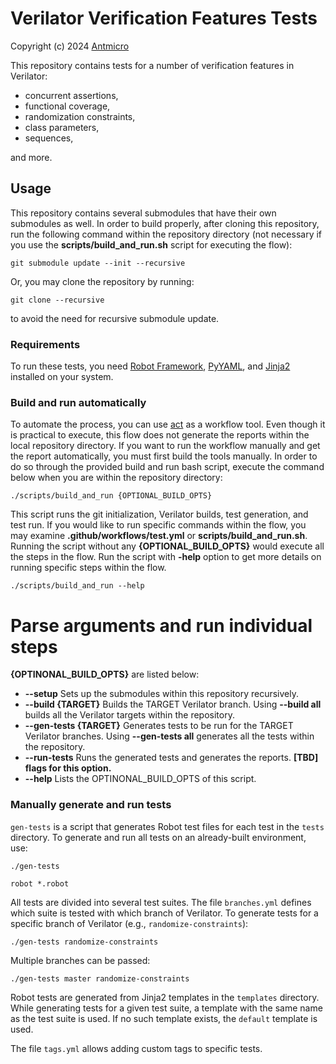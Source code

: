 # Verilator Verification Features Tests

Copyright (c) 2024 [Antmicro](https://www.antmicro.com)

This repository contains tests for a number of verification features in
Verilator:

* concurrent assertions,
* functional coverage,
* randomization constraints,
* class parameters,
* sequences,

and more.


## Usage

This repository contains several submodules that have their own submodules as
well. In order to build properly, after cloning this repository, run
the following command within the repository directory (not necessary if you
use the **scripts/build_and_run.sh** script for executing the flow):

```
git submodule update --init --recursive
```

Or, you may clone the repository by running:

```
git clone --recursive
```

to avoid the need for recursive submodule update.


### Requirements

To run these tests, you need
[Robot Framework](https://pypi.org/project/robotframework/),
[PyYAML](https://pypi.org/project/PyYAML/), and
[Jinja2](https://pypi.org/project/Jinja2/) installed on your system.


### Build and run automatically

To automate the process, you can use [act](https://github.com/nektos/act) as a
workflow tool. Even though it is practical to execute, this flow does not
generate the reports within the local repository directory. If you want to run
the workflow manually and get the report automatically, you must first build the
tools manually. In order to do so through the provided build and run bash script,
execute the command below when you are within the repository directory:

```
./scripts/build_and_run {OPTIONAL_BUILD_OPTS}
```

This script runs the git initialization, Verilator builds, test generation, and
test run. If you would like to run specific commands within the flow, you may
examine **.github/workflows/test.yml** or **scripts/build_and_run.sh**. Running the
script without any **{OPTIONAL_BUILD_OPTS}** would execute all the steps in the
flow. Run the script with **-help** option to get more details on running specific
steps within the flow.

```
./scripts/build_and_run --help
```

# Parse arguments and run individual steps

**{OPTINONAL_BUILD_OPTS}** are listed below:

- **--setup** Sets up the submodules within this repository recursively.
- **--build {TARGET}** Builds the TARGET Verilator branch. Using **--build all** builds
all the Verilator targets within the repository.
- **--gen-tests {TARGET}** Generates tests to be run for the TARGET Verilator branches.
Using **--gen-tests all** generates all the tests within the repository.
- **--run-tests** Runs the generated tests and generates the reports.
**[TBD] flags for this option.**
- **--help** Lists the OPTINONAL_BUILD_OPTS of this script.


### Manually generate and run tests

`gen-tests` is a script that generates Robot test files for each test in the
`tests` directory. To generate and run all tests on an already-built environment,
use:

```
./gen-tests
```
```
robot *.robot
```

All tests are divided into several test suites. The file `branches.yml` defines
which suite is tested with which branch of Verilator. To generate tests for a
specific branch of Verilator (e.g., `randomize-constraints`):

```
./gen-tests randomize-constraints
```

Multiple branches can be passed:

```
./gen-tests master randomize-constraints
```

Robot tests are generated from Jinja2 templates in the `templates` directory.
While generating tests for a given test suite, a template with the same name as
the test suite is used. If no such template exists, the `default` template is
used.

The file `tags.yml` allows adding custom tags to specific tests.
